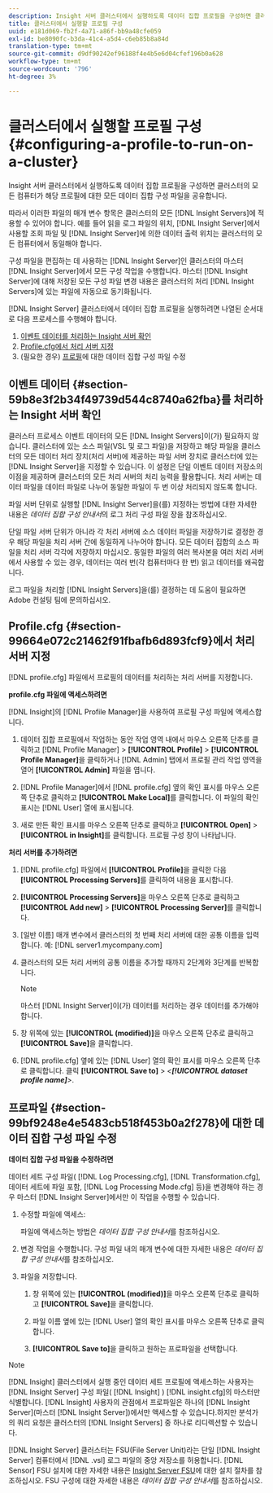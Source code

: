 ```yaml
---
description: Insight 서버 클러스터에서 실행하도록 데이터 집합 프로필을 구성하면 클러스터의 모든 컴퓨터가 해당 프로필에 대한 모든 데이터 집합 구성 파일을 공유합니다.
title: 클러스터에서 실행할 프로필 구성
uuid: e181d069-fb2f-4a71-a86f-bb9a48cfe059
exl-id: be8090fc-b3da-41c4-a5d4-c6eb85b8a84d
translation-type: tm+mt
source-git-commit: d9df90242ef96188f4e4b5e6d04cfef196b0a628
workflow-type: tm+mt
source-wordcount: '796'
ht-degree: 3%

---
```


# 클러스터에서 실행할 프로필 구성{#configuring-a-profile-to-run-on-a-cluster}

Insight 서버 클러스터에서 실행하도록 데이터 집합 프로필을 구성하면 클러스터의 모든 컴퓨터가 해당 프로필에 대한 모든 데이터 집합 구성 파일을 공유합니다.

따라서 이러한 파일의 매개 변수 항목은 클러스터의 모든 [!DNL Insight Servers]에 적용할 수 있어야 합니다. 예를 들어 읽을 로그 파일의 위치, [!DNL Insight Server]에서 사용할 조회 파일 및 [!DNL Insight Server]에 의한 데이터 출력 위치는 클러스터의 모든 컴퓨터에서 동일해야 합니다.

구성 파일을 편집하는 데 사용하는 [!DNL Insight Server]인 클러스터의 마스터 [!DNL Insight Server]에서 모든 구성 작업을 수행합니다. 마스터 [!DNL Insight Server]에 대해 저장된 모든 구성 파일 변경 내용은 클러스터의 처리 [!DNL Insight Servers]에 있는 파일에 자동으로 동기화됩니다.

[!DNL Insight Server] 클러스터에서 데이터 집합 프로필을 실행하려면 나열된 순서대로 다음 프로세스를 수행해야 합니다.

1. [이벤트 데이터를 처리하는 Insight 서버 확인](../../../../../../home/c-inst-svr/c-install-ins-svr/c-ins-svr-clstrs/c-inst-ins-svr-clstr/c-inst-proc-clstr/c-config-prof-run-clstr.md#section-59b8e3f2b34f49739d544c8740a62fba)
1. [Profile.cfg에서 처리 서버 지정](../../../../../../home/c-inst-svr/c-install-ins-svr/c-ins-svr-clstrs/c-inst-ins-svr-clstr/c-inst-proc-clstr/c-config-prof-run-clstr.md#section-99664e072c21462f91fbafb6d893fcf9)
1. (필요한 경우) [프로필](../../../../../../home/c-inst-svr/c-install-ins-svr/c-ins-svr-clstrs/c-inst-ins-svr-clstr/c-inst-proc-clstr/c-config-prof-run-clstr.md#section-99bf9248e4e5483cb518f453b0a2f278)에 대한 데이터 집합 구성 파일 수정

## 이벤트 데이터 {#section-59b8e3f2b34f49739d544c8740a62fba}를 처리하는 Insight 서버 확인

클러스터 프로세스 이벤트 데이터의 모든 [!DNL Insight Servers]이(가) 필요하지 않습니다. 클러스터에 있는 소스 파일(VSL 및 로그 파일)을 저장하고 해당 파일을 클러스터의 모든 데이터 처리 장치(처리 서버)에 제공하는 파일 서버 장치로 클러스터에 있는 [!DNL Insight Server]을 지정할 수 있습니다. 이 설정은 단일 이벤트 데이터 저장소의 이점을 제공하며 클러스터의 모든 처리 서버의 처리 능력을 활용합니다. 처리 서버는 데이터 파일을 데이터 파일로 나누어 동일한 파일이 두 번 이상 처리되지 않도록 합니다.

파일 서버 단위로 실행할 [!DNL Insight Server]을(를) 지정하는 방법에 대한 자세한 내용은 *데이터 집합 구성 안내서*&#x200B;의 로그 처리 구성 파일 장을 참조하십시오.

단일 파일 서버 단위가 아니라 각 처리 서버에 소스 데이터 파일을 저장하기로 결정한 경우 해당 파일을 처리 서버 간에 동일하게 나누어야 합니다. 모든 데이터 집합의 소스 파일을 처리 서버 각각에 저장하지 마십시오. 동일한 파일의 여러 복사본을 여러 처리 서버에서 사용할 수 있는 경우, 데이터는 여러 번(각 컴퓨터마다 한 번) 읽고 데이터를 왜곡합니다.

로그 파일을 처리할 [!DNL Insight Servers]을(를) 결정하는 데 도움이 필요하면 Adobe 컨설팅 팀에 문의하십시오.

## Profile.cfg {#section-99664e072c21462f91fbafb6d893fcf9}에서 처리 서버 지정

[!DNL profile.cfg] 파일에서 프로필의 데이터를 처리하는 처리 서버를 지정합니다.

**profile.cfg 파일에 액세스하려면**

[!DNL Insight]의 [!DNL Profile Manager]을 사용하여 프로필 구성 파일에 액세스합니다.

1. 데이터 집합 프로필에서 작업하는 동안 작업 영역 내에서 마우스 오른쪽 단추를 클릭하고 [!DNL Profile Manager] > **[!UICONTROL Profile]** > **[!UICONTROL Profile Manager]**&#x200B;을 클릭하거나 [!DNL Admin] 탭에서 프로필 관리 작업 영역을 열어 **[!UICONTROL Admin]** 파일을 엽니다.

1. [!DNL Profile Manager]에서 [!DNL profile.cfg] 옆의 확인 표시를 마우스 오른쪽 단추로 클릭하고 **[!UICONTROL Make Local]**&#x200B;를 클릭합니다. 이 파일의 확인 표시는 [!DNL User] 열에 표시됩니다.

1. 새로 만든 확인 표시를 마우스 오른쪽 단추로 클릭하고 **[!UICONTROL Open]** > **[!UICONTROL in Insight]**&#x200B;를 클릭합니다. 프로필 구성 창이 나타납니다.

**처리 서버를 추가하려면**

1. [!DNL profile.cfg] 파일에서 **[!UICONTROL Profile]**&#x200B;을 클릭한 다음 **[!UICONTROL Processing Servers]**&#x200B;를 클릭하여 내용을 표시합니다.

1. **[!UICONTROL Processing Servers]**&#x200B;을 마우스 오른쪽 단추로 클릭하고 **[!UICONTROL Add new]** > **[!UICONTROL Processing Server]**&#x200B;를 클릭합니다.

1. [일반 이름] 매개 변수에서 클러스터의 첫 번째 처리 서버에 대한 공통 이름을 입력합니다. 예: [!DNL server1.mycompany.com]
1. 클러스터의 모든 처리 서버의 공통 이름을 추가할 때까지 2단계와 3단계를 반복합니다.

   >[!NOTE]
   >
   >마스터 [!DNL Insight Server]이(가) 데이터를 처리하는 경우 데이터를 추가해야 합니다.

1. 창 위쪽에 있는 **[!UICONTROL (modified)]**&#x200B;을 마우스 오른쪽 단추로 클릭하고 **[!UICONTROL Save]**&#x200B;을 클릭합니다.

1. [!DNL profile.cfg] 옆에 있는 [!DNL User] 열의 확인 표시를 마우스 오른쪽 단추로 클릭합니다. 클릭 **[!UICONTROL Save to]** > *&lt;**[!UICONTROL dataset profile name]**>*.

## 프로파일 {#section-99bf9248e4e5483cb518f453b0a2f278}에 대한 데이터 집합 구성 파일 수정

**데이터 집합 구성 파일을 수정하려면**

데이터 세트 구성 파일( [!DNL Log Processing.cfg], [!DNL Transformation.cfg], 데이터 세트에 파일 포함, [!DNL Log Processing Mode.cfg] 등)을 변경해야 하는 경우 마스터 [!DNL Insight Server]에서만 이 작업을 수행할 수 있습니다.

1. 수정할 파일에 액세스:

   파일에 액세스하는 방법은 *데이터 집합 구성 안내서*&#x200B;를 참조하십시오.
1. 변경 작업을 수행합니다. 구성 파일 내의 매개 변수에 대한 자세한 내용은 *데이터 집합 구성 안내서*&#x200B;를 참조하십시오.
1. 파일을 저장합니다.

   1. 창 위쪽에 있는 **[!UICONTROL (modified)]**&#x200B;을 마우스 오른쪽 단추로 클릭하고 **[!UICONTROL Save]**&#x200B;을 클릭합니다.

   1. 파일 이름 옆에 있는 [!DNL User] 열의 확인 표시를 마우스 오른쪽 단추로 클릭합니다.
   1. **[!UICONTROL Save to]**&#x200B;을 클릭하고 원하는 프로파일을 선택합니다.

>[!NOTE]
>
>[!DNL Insight] 클러스터에서 실행 중인 데이터 세트 프로필에 액세스하는 사용자는  [!DNL Insight Server] 구성 파일(  [!DNL Insight] ) [!DNL insight.cfg]의 마스터만 식별합니다. [!DNL Insight] 사용자의 관점에서 프로파일은 하나의 [!DNL Insight Server](마스터 [!DNL Insight Server])에서만 액세스할 수 있습니다.하지만 분석가의 쿼리 요청은 클러스터의 [!DNL Insight Servers] 중 하나로 리디렉션할 수 있습니다.

[!DNL Insight Server] 클러스터는 FSU(File Server Unit)라는 단일 [!DNL Insight Server] 컴퓨터에서 [!DNL .vsl] 로그 파일의 중앙 저장소를 허용합니다. [!DNL Sensor] FSU 설치에 대한 자세한 내용은 [Insight Server FSU](../../../../../../home/c-inst-svr/c-install-ins-svr/t-inst-proc-fsu.md#task-e4a4a791b6694119ba45b36f3e573016)에 대한 설치 절차를 참조하십시오. FSU 구성에 대한 자세한 내용은 *데이터 집합 구성 안내서*&#x200B;를 참조하십시오.
